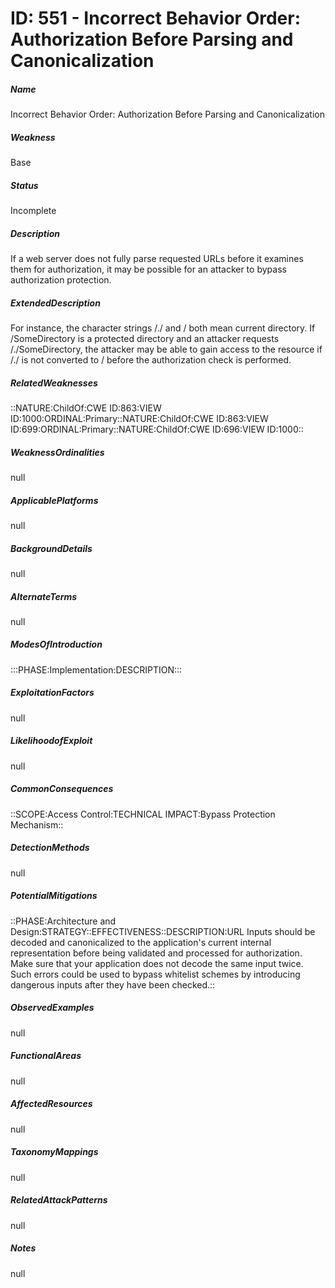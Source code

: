 # ID: 551 - Incorrect Behavior Order: Authorization Before Parsing and Canonicalization
<h5>Name</h5>Incorrect Behavior Order: Authorization Before Parsing and Canonicalization
<h5>Weakness</h5>Base
<h5>Status</h5>Incomplete
<h5>Description</h5>If a web server does not fully parse requested URLs before it examines them for authorization, it may be possible for an attacker to bypass authorization protection.
<h5>ExtendedDescription</h5>For instance, the character strings /./ and / both mean current directory. If /SomeDirectory is a protected directory and an attacker requests /./SomeDirectory, the attacker may be able to gain access to the resource if /./ is not converted to / before the authorization check is performed.
<h5>RelatedWeaknesses</h5>::NATURE:ChildOf:CWE ID:863:VIEW ID:1000:ORDINAL:Primary::NATURE:ChildOf:CWE ID:863:VIEW ID:699:ORDINAL:Primary::NATURE:ChildOf:CWE ID:696:VIEW ID:1000::
<h5>WeaknessOrdinalities</h5>null
<h5>ApplicablePlatforms</h5>null
<h5>BackgroundDetails</h5>null
<h5>AlternateTerms</h5>null
<h5>ModesOfIntroduction</h5>:::PHASE:Implementation:DESCRIPTION:::
<h5>ExploitationFactors</h5>null
<h5>LikelihoodofExploit</h5>null
<h5>CommonConsequences</h5>::SCOPE:Access Control:TECHNICAL IMPACT:Bypass Protection Mechanism::
<h5>DetectionMethods</h5>null
<h5>PotentialMitigations</h5>::PHASE:Architecture and Design:STRATEGY::EFFECTIVENESS::DESCRIPTION:URL Inputs should be decoded and canonicalized to the application's current internal representation before being validated and processed for authorization. Make sure that your application does not decode the same input twice. Such errors could be used to bypass whitelist schemes by introducing dangerous inputs after they have been checked.::
<h5>ObservedExamples</h5>null
<h5>FunctionalAreas</h5>null
<h5>AffectedResources</h5>null
<h5>TaxonomyMappings</h5>null
<h5>RelatedAttackPatterns</h5>null
<h5>Notes</h5>null


